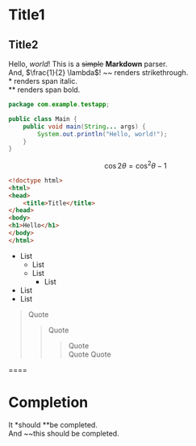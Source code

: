 # Title1

## Title2

Hello, *world*! This is a ~~simple~~ **Markdown** parser.  
And, $\frac{1}{2} \lambda$!
\~~ renders strikethrough.  
\* renders span italic.  
\*\* renders span bold.  

```java
package com.example.testapp;

public class Main {
    public void main(String... args) {
        System.out.println("Hello, world!");
    }
}
```

```math
\cos 2 \theta = \cos ^2 \theta - 1
```

```html
<!doctype html>
<html>
<head>
    <title>Title</title>
</head>
<body>
<h1>Hello</h1>
</body>
</html>
```

- List
  - List
  - List
    - List
- List
- List

> Quote
> > Quote
> > > Quote  
> > > Quote
> Quote

====

# Completion

It *should **be completed.  
And ~~this should be completed.
